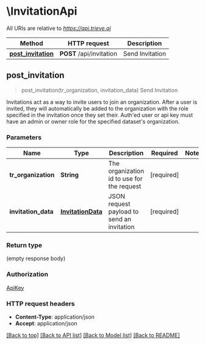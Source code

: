 # \InvitationApi

All URIs are relative to *https://api.trieve.ai*

Method | HTTP request | Description
------------- | ------------- | -------------
[**post_invitation**](InvitationApi.md#post_invitation) | **POST** /api/invitation | Send Invitation



## post_invitation

> post_invitation(tr_organization, invitation_data)
Send Invitation

Invitations act as a way to invite users to join an organization. After a user is invited, they will automatically be added to the organization with the role specified in the invitation once they set their. Auth'ed user or api key must have an admin or owner role for the specified dataset's organization.

### Parameters


Name | Type | Description  | Required | Notes
------------- | ------------- | ------------- | ------------- | -------------
**tr_organization** | **String** | The organization id to use for the request | [required] |
**invitation_data** | [**InvitationData**](InvitationData.md) | JSON request payload to send an invitation | [required] |

### Return type

 (empty response body)

### Authorization

[ApiKey](../README.md#ApiKey)

### HTTP request headers

- **Content-Type**: application/json
- **Accept**: application/json

[[Back to top]](#) [[Back to API list]](../README.md#documentation-for-api-endpoints) [[Back to Model list]](../README.md#documentation-for-models) [[Back to README]](../README.md)

